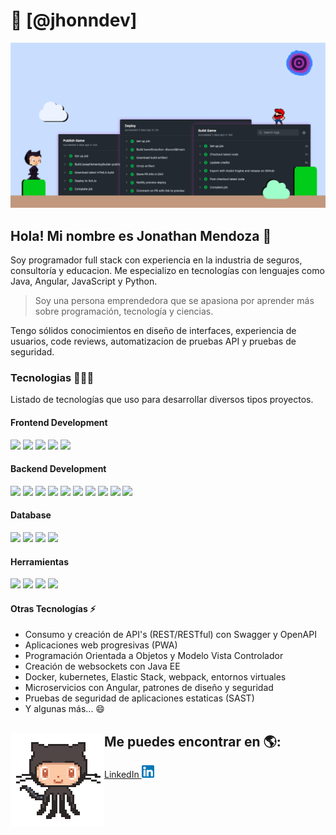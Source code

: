 # 🤖 [@jhonndev]

![GitHub Profile](https://github.com/jhonndev/jhonndev/blob/main/githubProfile.png)

## Hola! Mi nombre es Jonathan Mendoza 👋

Soy programador full stack con experiencia en la industria de seguros, consultoría y educacion. Me especializo en tecnologías con lenguajes como Java, Angular, JavaScript y Python.

> Soy una persona emprendedora que se apasiona por aprender más sobre programación, tecnología y ciencias.

Tengo sólidos conocimientos en diseño de interfaces, experiencia de usuarios, code reviews, automatizacion de pruebas API y pruebas de seguridad.

### Tecnologias 👨🏻‍💻 

Listado de tecnologías que uso para desarrollar diversos tipos proyectos.

#### Frontend Development

<p>
  <img src="https://img.shields.io/badge/HTML5-E34F26?style=for-the-badge&logo=html5&logoColor=white">
  <img src="https://img.shields.io/badge/CSS3-1572B6?style=for-the-badge&logo=css3&logoColor=white">
  <img src="https://img.shields.io/badge/Angular-DD0031?style=for-the-badge&logo=angular&logoColor=white">
  <img src="https://img.shields.io/badge/JavaScript-F7DF1E?style=for-the-badge&logo=javascript&logoColor=black">
  <img src="https://img.shields.io/badge/Bootstrap-purple?style=for-the-badge&logo=bootstrap&logoColor=white">
</p>

#### Backend Development

<p>
  <img src="https://img.shields.io/badge/Node.js-339933?style=for-the-badge&logo=nodedotjs&logoColor=white">
  <img src="https://img.shields.io/badge/Express.js-000000?style=for-the-badge&logo=express&logoColor=white">
  <img src="https://img.shields.io/badge/Php-7175AA?style=for-the-badge&logo=php&logoColor=white">
  <img src="https://img.shields.io/badge/Java-0D83BE?style=for-the-badge&logo=java&logoColor=red">
  <img src="https://img.shields.io/badge/Springboot-66AA3B?style=for-the-badge&logo=springboot&logoColor=white">
  <img src="https://img.shields.io/badge/Javalite-E44F4E?style=for-the-badge&logo=javalite&logoColor=white">
  <img src="https://img.shields.io/badge/Python-346B99?style=for-the-badge&logo=python&logoColor=F2C000">
  <img src="https://img.shields.io/badge/Django-0B2C1E?style=for-the-badge&logo=django&logoColor=white">
  <img src="https://img.shields.io/badge/Flask-B4B4B4?style=for-the-badge&logo=flask&logoColor=white">
  <img src="https://img.shields.io/badge/Typescript-0074C3?style=for-the-badge&logo=typescript&logoColor=white">
</p>

#### Database

<p>
  <img src="https://img.shields.io/badge/MongoDB-white?style=for-the-badge&logo=mongodb&logoColor=4EA94B">
  <img src="https://img.shields.io/badge/MySQL-005C84?style=for-the-badge&logo=mysql&logoColor=white">
  <img src="https://img.shields.io/badge/PostgreSQL-0074C3?style=for-the-badge&logo=postgresql&logoColor=white">
  <img src="https://img.shields.io/badge/MariaDB-B67056?style=for-the-badge&logo=mariadb&logoColor=white">
</p>

#### Herramientas

<p>
  <img src="https://img.shields.io/badge/Git-F05032?style=for-the-badge&logo=git&logoColor=white">
  <img src="https://img.shields.io/badge/GitHub-100000?style=for-the-badge&logo=github&logoColor=white">
  <img src="https://img.shields.io/badge/Linux-FCC624?style=for-the-badge&logo=linux&logoColor=black">
  <img src="https://img.shields.io/badge/Postman-FF6C37?style=for-the-badge&logo=Postman&logoColor=white">
</p>

#### Otras Tecnologías ⚡

- Consumo y creación de API's (REST/RESTful) con Swagger y OpenAPI
- Aplicaciones web progresivas (PWA)
- Programación Orientada a Objetos y Modelo Vista Controlador
- Creación de websockets con Java EE
- Docker, kubernetes, Elastic Stack, webpack, entornos virtuales
- Microservicios con Angular, patrones de diseño y seguridad
- Pruebas de seguridad de aplicaciones estaticas (SAST)
- Y algunas más... 😄

## Me puedes encontrar en 🌎: <img align="left" width="150" height="150" src="githubWeb.gif">
- <a href="https://www.linkedin.com/in/jon-gonmen/">LinkedIn <img width="20" height="20" src="linkedin.png"></a>
